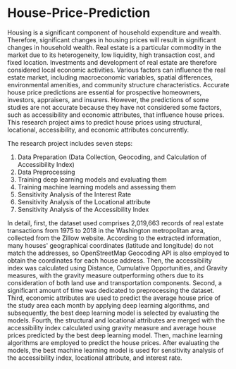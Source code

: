 # House-Price-Prediction
Housing is a significant component of household expenditure and wealth. Therefore, significant changes in housing prices will result in significant changes in household wealth. Real estate is a particular commodity in the market due to its heterogeneity, low liquidity, high transaction cost, and fixed location. Investments and development of real estate are therefore considered local economic activities. Various factors can influence the real estate market, including macroeconomic variables, spatial differences, environmental amenities, and community structure characteristics. Accurate house price predictions are essential for prospective homeowners, investors, appraisers, and insurers. However, the predictions of some studies are not accurate because they have not considered some factors, such as accessibility and economic attributes, that influence house prices. This research project aims to predict house prices using structural, locational, accessibility, and economic attributes concurrently.

The research project includes seven steps: 
1.	Data Preparation (Data Collection, Geocoding, and Calculation of Accessibility Index)
2.	Data Preprocessing
3.	Training deep learning models and evaluating them
4.	Training machine learning models and assessing them
5.	Sensitivity Analysis of the Interest Rate
6.	Sensitivity Analysis of the Locational attribute
7.	Sensitivity Analysis of the Accessibility Index

In detail, first, the dataset used comprises 2,019,663 records of real estate transactions from 1975 to 2018 in the Washington metropolitan area, collected from the Zillow website. According to the extracted information, many houses' geographical coordinates (latitude and longitude) do not match the addresses, so OpenStreetMap Geocoding API is also employed to obtain the coordinates for each house address. Then, the accessibility index was calculated using Distance, Cumulative Opportunities, and Gravity measures, with the gravity measure outperforming others due to its consideration of both land use and transportation components. Second, a significant amount of time was dedicated to preprocessing the dataset. Third, economic attributes are used to predict the average house price of the study area each month by applying deep learning algorithms, and subsequently, the best deep learning model is selected by evaluating the models. Fourth, the structural and locational attributes are merged with the accessibility index calculated using gravity measure and average house prices predicted by the best deep learning model. Then, machine learning algorithms are employed to predict the house prices. After evaluating the models, the best machine learning model is used for sensitivity analysis of the accessibility index, locational attribute, and interest rate.
